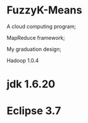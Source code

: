 FuzzyK-Means
============

A cloud computing program;

MapReduce framework;

My graduation design;


Hadoop 1.0.4

jdk 1.6.20
=
Eclipse 3.7
=
